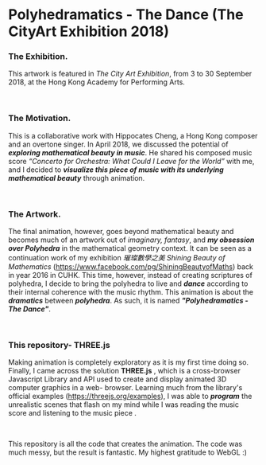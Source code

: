 # Polyhedramatics - The Dance (The CityArt Exhibition 2018)

### The Exhibition.

This artwork is featured in *The City Art Exhibition*, from 3 to 30 September 2018, at the Hong Kong Academy for Performing Arts.  

<br>

### The Motivation.

This is a collaborative work with Hippocates Cheng, a Hong Kong composer and an overtone singer. In April 2018, we discussed the potential of ***exploring mathematical beauty in music***. He shared his composed music score *“Concerto for Orchestra: What Could I Leave for the World”* with me, and I decided to ***visualize this piece of music with its underlying mathematical beauty***  through animation. 

<br>

### The Artwork.

The final animation, however, goes beyond mathematical beauty and becomes much of an artwork out of *imaginary, fantasy*, and ***my obsession over Polyhedra*** in the mathematical geometry context. It can be seen as a continuation work of my exhibition *璀璨數學之美 Shining Beauty of Mathematics* (https://www.facebook.com/pg/ShiningBeautyofMaths) back in year 2016 in CUHK. This time, however, instead of creating scriptures of polyhedra, I decide to bring the polyhedra to live and ***dance*** according to their internal coherence with the music rhythm.  This animation is about the ***dramatics*** between ***polyhedra***. As such, it is named ***"Polyhedramatics - The Dance"***.

<br>

### This repository- THREE.js

Making animation is completely exploratory as it is my first time doing so. Finally, I came across the solution **THREE.js** , which is a cross-browser Javascript Library and API used to create and display animated 3D computer graphics in a web- browser. Learning much from the library's official examples (https://threejs.org/examples), I was able to ***program*** the unrealistic scenes that flash on my mind while I was reading the music score and listening to the music piece . 

<br>

This repository is all the code that creates the animation. The code was much messy, but the result is fantastic. My highest gratitude to WebGL :)


